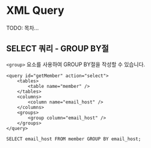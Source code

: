 # XML Query

<!-- index start -->
TODO: 목차...
<!-- index end -->

## SELECT 쿼리 - GROUP BY절

`<group>` 요소를 사용하여 GROUP BY절을 작성할 수 있습니다.

```
<query id="getMember" action="select">
    <tables>
        <table name="member" />
    </tables>
    <columns>
        <column name="email_host" />
    </columns>
	<groups>
		<group column="email_host" />
	</groups>
</query>
```

```
SELECT email_host FROM member GROUP BY email_host;
```
